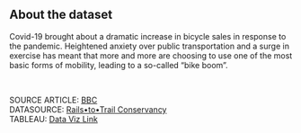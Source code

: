 ## About the dataset

<p>Covid-19 brought about a dramatic increase in bicycle sales in response to the pandemic. Heightened anxiety over public transportation and a surge in exercise has meant 
that more and more are choosing to use one of the most basic forms of mobility, leading to a so-called “bike boom”.
</p> <br>

SOURCE ARTICLE: [BBC](https://www.bbc.com/future/bespoke/made-on-earth/the-great-bicycle-boom-of-2020.html)<br>
DATASOURCE: [Rails•to•Trail Conservancy](https://www.railstotrails.org/COVID19/#trailcount)<br>
TABLEAU: [Data Viz Link](https://public.tableau.com/profile/jhansi.naveena.kurma#!/vizhome/Book1_16098010900370/Dashboard)
